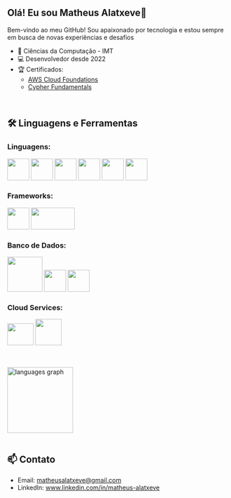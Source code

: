 ## Olá! Eu sou Matheus Alatxeve👋
Bem-vindo ao meu GitHub! Sou apaixonado por tecnologia e estou sempre em busca de novas experiências e desafios

- 🏢 Ciências da Computação - IMT
- 💻 Desenvolvedor desde 2022
- 🏆 Certificados:
   - [AWS Cloud Foundations](https://www.credly.com/badges/60171218-6ebc-43e2-9938-0eca49e112c1/linked_in_profile) 
   - [Cypher Fundamentals](https://graphacademy.neo4j.com/c/67da05e9-7222-4863-a964-491d9b1d88a9/)
 
<br>
     
## 🛠️ Linguagens e Ferramentas

### Linguagens:
<div style="display: inline_block">
  <img width='50' height='50' src="https://cdn.jsdelivr.net/gh/devicons/devicon@latest/icons/python/python-original.svg" />
  <img width='50' height='50' src="https://cdn.jsdelivr.net/gh/devicons/devicon@latest/icons/java/java-original.svg" />
  <img width='50' height='50' src="https://cdn.jsdelivr.net/gh/devicons/devicon@latest/icons/javascript/javascript-original.svg" />
  <img width='50' height='50' src="https://cdn.jsdelivr.net/gh/devicons/devicon@latest/icons/typescript/typescript-original.svg" />  
  <img width='50' height='50' src="https://cdn.jsdelivr.net/gh/devicons/devicon@latest/icons/html5/html5-original.svg" />
  <img width='50' height='50' src="https://cdn.jsdelivr.net/gh/devicons/devicon@latest/icons/css3/css3-original.svg" /> 
</div>

### Frameworks:
<div style="display: inline_block">
  <img width='50' height='50' src="https://cdn.jsdelivr.net/gh/devicons/devicon@latest/icons/flutter/flutter-original.svg"/>
  <img width='100' height='50' src="https://upload.wikimedia.org/wikipedia/commons/4/44/Spring_Framework_Logo_2018.svg">
</div>

### Banco de Dados:
<div style="display: inline_block">
  <img width='80' height='80' src="https://cdn.jsdelivr.net/gh/devicons/devicon@latest/icons/mysql/mysql-original-wordmark.svg" />
  <img width='50' height='50' src="https://cdn.jsdelivr.net/gh/devicons/devicon@latest/icons/mongodb/mongodb-original.svg" />
  <img width='50' height='50' src="https://cdn.jsdelivr.net/gh/devicons/devicon@latest/icons/neo4j/neo4j-original.svg" />
</div>

### Cloud Services:
<div style="display: inline_block">
  <img width='60' height='50' src="https://upload.wikimedia.org/wikipedia/commons/9/93/Amazon_Web_Services_Logo.svg">
  <img width='60' height='60' src="https://cdn.prod.website-files.com/6449405754e757db07f25327/6656429d1776bd09704334e8_google.webp">
</div>

<br>

##
<div align="left">
  <img src="https://github-readme-stats.vercel.app/api/top-langs?username=matheusalatxeve&locale=en&hide_title=false&layout=compact&card_width=320&langs_count=5&theme=dracula&hide_border=false&order=2" height="150" alt="languages graph"  />
</div>

<br>

## 📫 Contato

- Email: matheusalatxeve@gmail.com
- LinkedIn: www.linkedin.com/in/matheus-alatxeve
          
        
          
          






          
          
          
<!--
**MatheusAlatxeve/MatheusAlatxeve** is a ✨ _special_ ✨ repository because its `README.md` (this file) appears on your GitHub profile.



Here are some ideas to get you started:

- 🔭 I’m currently working on ...
- 🌱 I’m currently learning ...
- 👯 I’m looking to collaborate on ...
- 🤔 I’m looking for help with ...
- 💬 Ask me about ...
- 📫 How to reach me: ...
- 😄 Pronouns: ...
- ⚡ Fun fact: ...
-->
